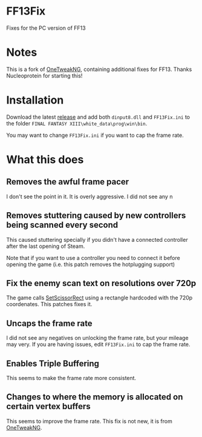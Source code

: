 # FF13Fix
Fixes for the PC version of FF13

# Notes
This is a fork of [OneTweakNG](https://github.com/Nucleoprotein/OneTweakNG), containing additional fixes for FF13.
Thanks Nucleoprotein for starting this!

# Installation
Download the latest [release](https://github.com/rebtd7/FF13Fix/releases) and add both ```dinput8.dll``` and ```FF13Fix.ini``` to the folder ```FINAL FANTASY XIII\white_data\prog\win\bin```.

You may want to change ```FF13Fix.ini``` if you want to cap the frame rate.

# What this does

## Removes the awful frame pacer
I don't see the point in it. It is overly aggressive. I did not see any n

## Removes stuttering caused by new controllers being scanned every second
This caused stuttering specially if you didn't have a connected controller after the last opening of Steam.

Note that if you want to use a controller you need to connect it before opening the game (i.e. this patch removes the hotplugging support)

## Fix the enemy scan text on resolutions over 720p
The game calls [SetScissorRect](https://docs.microsoft.com/en-us/windows/win32/api/d3d9helper/nf-d3d9helper-idirect3ddevice9-setscissorrect) using a rectangle hardcoded with the 720p coordenates. This patches fixes it.

## Uncaps the frame rate
I did not see any negatives on unlocking the frame rate, but your mileage may very. If you are having issues, edit ```FF13Fix.ini``` to cap the frame rate.

## Enables Triple Buffering
This seems to make the frame rate more consistent.

## Changes to where the memory is allocated on certain vertex buffers
This seems to improve the frame rate. This fix is not new, it is from [OneTweakNG](https://github.com/Nucleoprotein/OneTweakNG).
